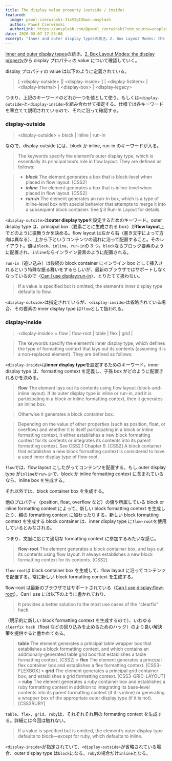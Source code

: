 ```yaml
---
title: The display value property (outside / inside)
featured:
  image: pawel-czerwinski-31xVIgIXbws-unsplash
  author: Paweł Czerwiński
  authorLink: https://unsplash.com/@pawel_czerwinski?utm_source=unsplash&utm_medium=referral&utm_content=creditCopyText
date: 2020-03-07 17:25:00
excerpt: "Inner and outer display typesの続き。2. Box Layout Modes: the display propertyからdisplayプロパティのvalueについて確認していく。"
---
```


[Inner and outer display types](https://memolog.org/2020/inner-and-outer-display-type.html)の続き。[2. Box Layout Modes: the display property](https://www.w3.org/TR/css-display-3/#the-display-properties)から display プロパティの value について確認していく。

display プロパティの value は以下のように定義されている。

> [ &lt;display-outside&gt; || &lt;display-inside&gt; ] | &lt;display-listitem&gt; | &lt;display-internal&gt; | &lt;display-box&gt; | &lt;display-legacy&gt;

つまり、上記のキーワードのどれか一つを値として使う。もしくは`<display-outside>`と`<display-inside>`を組み合わせて指定する。仕様では各キーワードを章立てて説明されているので、それに沿って確認する。

### display-outside

> &lt;display-outside&gt; = block | inline | run-in

なので、display-outside には、block か inline, run-in のキーワードが入る。

> The <display-outside> keywords specify the element’s outer display type, which is essentially its principal box’s role in flow layout. They are defined as follows:

> - **_block_**
>   The element generates a box that is block-level when placed in flow layout. [CSS2]
> - **_inline_**
>   The element generates a box that is inline-level when placed in flow layout. [CSS2]
> - **_run-in_**
>   The element generates an run-in box, which is a type of inline-level box with special behavior that attempts to merge it into a subsequent block container. See § 3 Run-In Layout for details.

`<display-outsite>`は**outer display type**を設定するためのキーワード。outer display type は、principal box（要素ごとに生成される box）が**flow layout**上でどのように振舞うかを決める。flow layout は左から右（書き文字によって方向は異なる）、上から下というコンテンツの流れに沿って配置すること。そのレイアウト。値は`block`、`inline`、`run-in`の 3 つ。`block`ならブロック要素のように配置され、`inline`ならインライン要素のように配置される。

`run-in`（追い込み）は後続の block container にインライン box として挿入されるという特殊な振る舞いをするらしいが、最新のブラウザではサポートしなくなっているので（[Can I use display:run-in](https://caniuse.com/#feat=run-in)）、とりたてて扱わない。

> If a <display-outside> value is specified but <display-inside> is omitted, the element’s inner display type defaults to flow.

`<display-outside>`は指定されているが、`<display-inside>`は省略されている場合、その要素の inner display type は`flow`として扱われる。

### display-inside

> &lt;display-inside&gt; = flow | flow-root | table | flex | grid |

> The <display-inside> keywords specify the element’s inner display type, which defines the type of formatting context that lays out its contents (assuming it is a non-replaced element). They are defined as follows:

`<display-inside>`は**inner display type**を設定するためのキーワード。inner display type は、formatting context を定義し、子孫 box がどのように配置されるかを決める。

> **flow**
> The element lays out its contents using flow layout (block-and-inline layout).
> If its outer display type is inline or run-in, and it is participating in a block or inline formatting context, then it generates an inline box.

> Otherwise it generates a block container box.

> Depending on the value of other properties (such as position, float, or overflow) and whether it is itself participating in a block or inline formatting context, it either establishes a new block formatting context for its contents or integrates its contents into its parent formatting context. See CSS2.1 Chapter 9. [CSS2] A block container that establishes a new block formatting context is considered to have a used inner display type of flow-root.

`flow`では、flow layout にしたがってコンテンツを配置する。もし outer display type が`inline`か`run-in`で、block か inline formatting context に含まれているなら、inline box を生成する。

それ以外では、block container box を生成する。

他のプロパティ（position, float, overflow など）の値や所属している block or inline formatting context によって、新しい block formatting context を生成したり、親の formatting context に加わったりする。新しい block formatting context を生成する block container は、inner display type に`flow-root`を使用しているとみなされる。

つまり、文脈に応じて適切な formatting context に参加するみたいな感じ。

> **flow-root**
> The element generates a block container box, and lays out its contents using flow layout. It always establishes a new block formatting context for its contents. [CSS2]

`flow-root`は block container box を生成して、flow layout に沿ってコンテンツを配置する。常に新しい block formatting context を生成する。

flow-root は最新のブラウザではサポートされている（[Can I use display:flow-root](https://caniuse.com/#feat=flow-root)）。Can I use には以下のように書かれており、

> It provides a better solution to the most use cases of the "clearfix" hack.

（明示的に新しい block formatting context を生成するので）、いわゆる`clearfix hack`（float などの回り込みを止めるためのハック）のより良い解決策を提供すると書かれてある。

> **table**
> The element generates a principal table wrapper box that establishes a block formatting context, and which contains an additionally-generated table grid box that establishes a table formatting context. [CSS2] > **flex**
> The element generates a principal flex container box and establishes a flex formatting context. [CSS3-FLEXBOX] > **grid**
> The element generates a principal grid container box, and establishes a grid formatting context. [CSS3-GRID-LAYOUT] > **ruby**
> The element generates a ruby container box and establishes a ruby formatting context in addition to integrating its base-level contents into its parent formatting context (if it is inline) or generating a wrapper box of the appropriate outer display type (if it is not). [CSS3RUBY]

`table`、`flex`、`grid`、`ruby`は、それぞれそれ用の formatting context を生成する。詳細には今回は触れない。

> If a <display-inside> value is specified but <display-outside> is omitted, the element’s outer display type defaults to block—except for ruby, which defaults to inline.

`<display-inside>`が指定されていて、`<display-outside>`が省略されている場合、outer display type は`block`になる。`ruby`の場合だけ`inline`となる。
